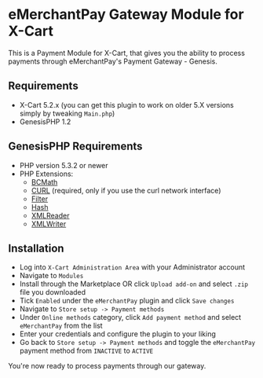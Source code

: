 eMerchantPay Gateway Module for X-Cart
======================================

This is a Payment Module for X-Cart, that gives you the ability to process payments through eMerchantPay's Payment Gateway - Genesis.

Requirements
------------

* X-Cart 5.2.x (you can get this plugin to work on older 5.X versions simply by tweaking ```Main.php```)
* GenesisPHP 1.2

GenesisPHP Requirements
------------

* PHP version 5.3.2 or newer
* PHP Extensions:
    * [BCMath](https://php.net/bcmath)
    * [CURL](https://php.net/curl) (required, only if you use the curl network interface)
    * [Filter](https://php.net/filter)
    * [Hash](https://php.net/hash)
    * [XMLReader](https://php.net/xmlreader)
    * [XMLWriter](https://php.net/xmlwriter)

Installation
------------

* Log into ```X-Cart Administration Area``` with your Administrator account
* Navigate to ```Modules```
* Install through the Marketplace OR click ```Upload add-on``` and select  ```.zip``` file you downloaded
* Tick ```Enabled``` under the ```eMerchantPay``` plugin and click ```Save changes```
* Navigate to ```Store setup -> Payment methods```
* Under ```Online methods``` category, click ```Add payment method``` and select ```eMerchantPay``` from the list
* Enter your credentials and configure the plugin to your liking
* Go back to ```Store setup -> Payment methods``` and toggle the ```eMerchantPay``` payment method from ```INACTIVE``` to ```ACTIVE```

You're now ready to process payments through our gateway.
